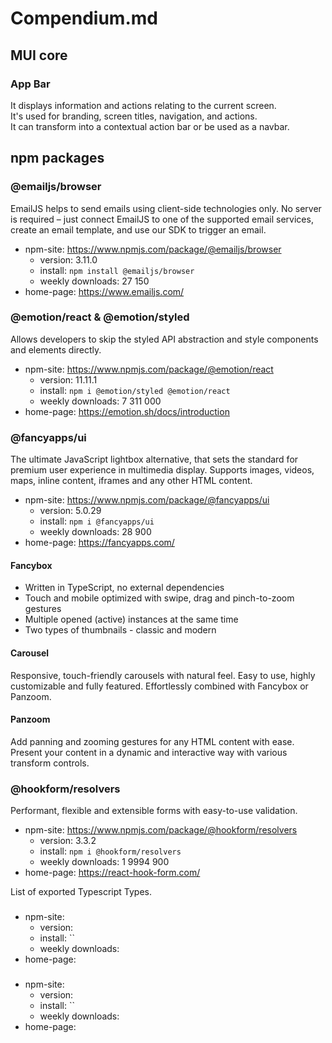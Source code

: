 # Compendium.md


## MUI core

### App Bar

It displays information and actions relating to the current screen.\
It's used for branding, screen titles, navigation, and actions.\
It can transform into a contextual action bar or be used as a navbar.





## npm packages

### @emailjs/browser
EmailJS helps to send emails using client-side technologies only. No server is required – just connect EmailJS to one of the supported email services, create an email template, and use our SDK to trigger an email.

* npm-site: https://www.npmjs.com/package/@emailjs/browser
  - version: 3.11.0
  - install: `npm install @emailjs/browser`
  - weekly downloads: 27 150
* home-page: https://www.emailjs.com/

### @emotion/react & @emotion/styled
Allows developers to skip the styled API abstraction and style components and elements directly.

* npm-site: https://www.npmjs.com/package/@emotion/react
  - version: 11.11.1
  - install: `npm i @emotion/styled @emotion/react`
  - weekly downloads: 7 311 000
* home-page: https://emotion.sh/docs/introduction

### @fancyapps/ui
The ultimate JavaScript lightbox alternative, that sets the standard for premium user experience in multimedia display. Supports images, videos, maps, inline content, iframes and any other HTML content.

* npm-site: https://www.npmjs.com/package/@fancyapps/ui
  - version: 5.0.29
  - install: `npm i @fancyapps/ui`
  - weekly downloads: 28 900
* home-page: https://fancyapps.com/

#### Fancybox
+ Written in TypeScript, no external dependencies
+ Touch and mobile optimized with swipe, drag and pinch-to-zoom gestures
+ Multiple opened (active) instances at the same time
+ Two types of thumbnails - classic and modern 

#### Carousel
Responsive, touch-friendly carousels with natural feel. Easy to use, highly customizable and fully featured. Effortlessly combined with Fancybox or Panzoom.

#### Panzoom
Add panning and zooming gestures for any HTML content with ease. Present your content in a dynamic and interactive way with various transform controls.

### @hookform/resolvers
Performant, flexible and extensible forms with easy-to-use validation.

* npm-site: https://www.npmjs.com/package/@hookform/resolvers
  - version: 3.3.2
  - install: `npm i @hookform/resolvers`
  - weekly downloads: 1 9994 900
* home-page: https://react-hook-form.com/

List of exported Typescript Types.

###

* npm-site:
  - version:
  - install: ``
  - weekly downloads:
* home-page:



###

* npm-site:
  - version:
  - install: ``
  - weekly downloads:
* home-page:



















